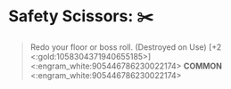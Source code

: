 # **Safety Scissors**: ✂️ 
> Redo your floor or boss roll. (Destroyed on Use) [+2 <:gold:1058304371940655185>]
<:engram_white:905446786230022174> __COMMON__ <:engram_white:905446786230022174>
